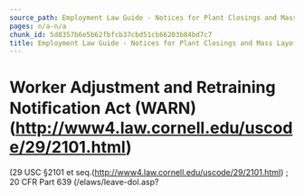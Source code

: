 ```yaml
---
source_path: Employment Law Guide - Notices for Plant Closings and Mass Layoffs.md
pages: n/a-n/a
chunk_id: 5d8357b6e5b62fbfcb37cbd51cb66203b84bd7c7
title: Employment Law Guide - Notices for Plant Closings and Mass Layoffs
---
```

# Worker Adjustment and Retraining Notiﬁcation Act (WARN)(http://www4.law.cornell.edu/uscode/29/2101.html)

(29 USC §2101 et seq.(http://www4.law.cornell.edu/uscode/29/2101.html) ; 20 CFR Part 639 (/elaws/leave-dol.asp?
